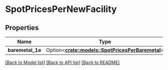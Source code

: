 # SpotPricesPerNewFacility

## Properties

Name | Type | Description | Notes
------------ | ------------- | ------------- | -------------
**baremetal_1e** | Option<[**crate::models::SpotPricesPerBaremetal**](SpotPricesPerBaremetal.md)> |  | [optional]

[[Back to Model list]](../README.md#documentation-for-models) [[Back to API list]](../README.md#documentation-for-api-endpoints) [[Back to README]](../README.md)


